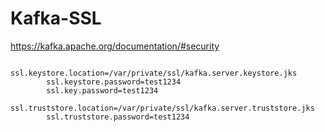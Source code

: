 # Kafka-SSL

https://kafka.apache.org/documentation/#security


            ssl.keystore.location=/var/private/ssl/kafka.server.keystore.jks
            ssl.keystore.password=test1234
            ssl.key.password=test1234
            ssl.truststore.location=/var/private/ssl/kafka.server.truststore.jks
            ssl.truststore.password=test1234
